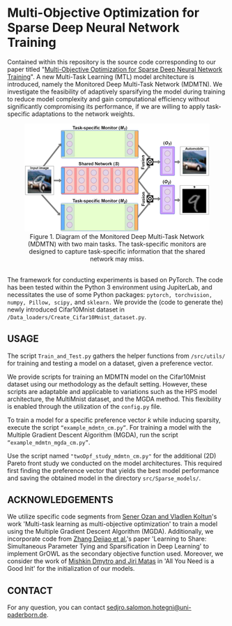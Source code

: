 # Multi-Objective Optimization for Sparse Deep Neural Network Training

Contained within this repository is the source code corresponding to our paper titled "[Multi-Objective Optimization for Sparse Deep Neural Network Training](https://arxiv.org/abs/2308.12243)". A new Multi-Task Learning (MTL) model architecture is introduced, namely the Monitored Deep Multi-Task Network (MDMTN). We investigate the feasibility of adaptively sparsifying the model during training to reduce model
complexity and gain computational efficiency without significantly compromising its performance, if we are willing to apply task-specific adaptations to the network weights.

<!--
<div style="text-align:center;">
    <img src="/Images/MDMTN_diag_new.jpg" alt="Monitored Deep Multi-Task Network" width="550" height="300">
</div>
-->

<figure class="image" style="text-align:center;">
  <img src="/Images/MDMTN_diag_new.jpg">
  <figcaption>Figure 1. Diagram of the Monitored Deep Multi-Task Network (MDMTN) with two main tasks. The task-specific monitors are designed to capture task-specific information that the shared network may miss.</figcaption>
</figure> 


<br />The framework for conducting experiments is based on PyTorch. The code has been tested within the Python 3 environment using JupiterLab, and necessitates the use of some Python packages: ```pytorch, torchvision, numpy, Pillow, scipy,```
and ```sklearn.``` 
We provide the (code to generate the) newly introduced Cifar10Mnist dataset in ```/Data_loaders/Create_Cifar10Mnist_dataset.py```.

## USAGE

The script ```Train_and_Test.py```
gathers the helper functions from ```/src/utils/``` for training and testing a model on a dataset, given a preference vector.

We provide scripts for training an MDMTN model on the Cifar10Mnist dataset using our methodology as the default setting. However, these scripts are adaptable and applicable to variations such as the HPS model architecture, the MultiMnist dataset, and the MGDA method. This flexibility is enabled through the utilization of the ```config.py``` file.

To train a model for a specific preference vector $k$ while inducing sparsity, execute the script ```“example_mdmtn_cm.py”```. 
For training a model with the Multiple Gradient Descent Algorithm (MGDA), run the script ```“example_mdmtn_mgda_cm.py”```.

Use the script named ```"twoDpf_study_mdmtn_cm.py"``` for the additional (2D) Pareto front study we conducted on the model architectures. This required first finding the preference vector that yields the best model performance and saving the obtained model in the directory `src/Sparse_models/`.

## ACKNOWLEDGEMENTS

We utilize specific code segments from [Sener Ozan and Vladlen Koltun](https://github.com/isl-org/MultiObjectiveOptimization)'s work 'Multi-task learning as multi-objective optimization' to train a model using the Multiple Gradient Descent Algorithm (MGDA). Additionally, we incorporate code from [Zhang Dejiao et al.](https://github.com/Dejiao2018/GrOWL)'s paper 'Learning to Share: Simultaneous Parameter Tying and Sparsification in Deep Learning' to implement GrOWL as the secondary objective function used. Moreover, we consider the work of [Mishkin Dmytro and Jiri Matas](https://github.com/shunk031/LSUV.pytorch) in 'All You Need is a Good Init' for the initialization of our models.

## CONTACT
For any question, you can contact sedjro.salomon.hotegni@uni-paderborn.de.
